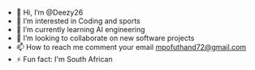 - 👋 Hi, I’m @Deezy26
- 👀 I’m interested in Coding and sports
- 🌱 I’m currently learning AI engineering
- 💞️ I’m looking to collaborate on new software projects
- 📫 How to reach me comment your email mpofuthand72@gmail.com
- ⚡ Fun fact: I'm South African

<!---
Deezy26/Deezy26 is a ✨ special ✨ repository because its `README.md` (this file) appears on your GitHub profile.
You can click the Preview link to take a look at your changes.
--->
